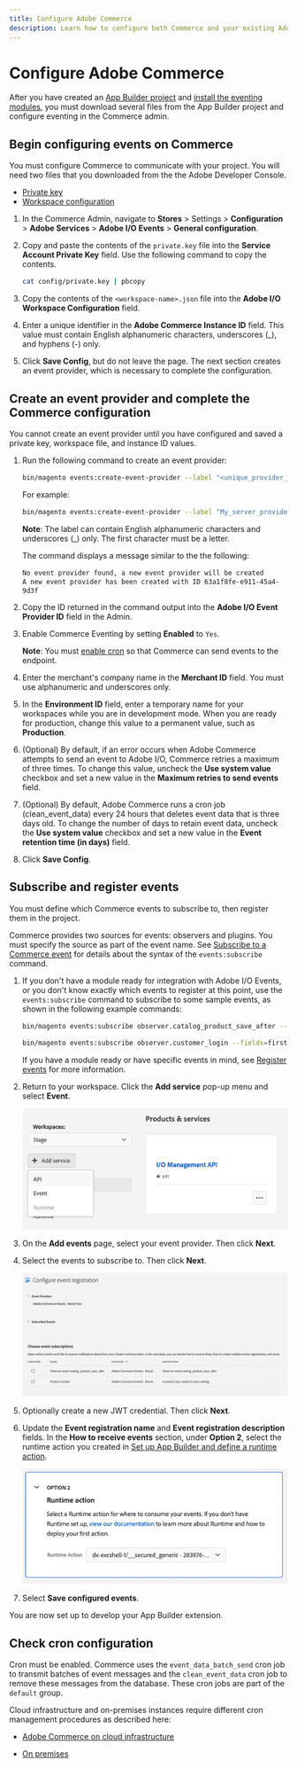 ```yaml
---
title: Configure Adobe Commerce
description: Learn how to configure both Commerce and your existing Adobe App Builder project.
---
```


# Configure Adobe Commerce

After you have created an [App Builder project](./project-setup.md) and [install the eventing modules](./installation.md), you must download several files from the App Builder project and configure eventing in the Commerce admin.

## Begin configuring events on Commerce

You must configure Commerce to communicate with your project. You will need two files that you downloaded from the the Adobe Developer Console.

*  [Private key](./project-setup.md#set-up-a-project)
*  [Workspace configuration](./project-setup.md#download-the-workspace-configuration-file)

1. In the Commerce Admin, navigate to **Stores** > Settings > **Configuration** > **Adobe Services** > **Adobe I/O Events** > **General configuration**.

1. Copy and paste the contents of the `private.key` file into the **Service Account Private Key** field. Use the following command to copy the contents.

   ```bash
   cat config/private.key | pbcopy
   ```

1. Copy the contents of the `<workspace-name>.json` file into the **Adobe I/O Workspace Configuration** field.

1. Enter a unique identifier in the **Adobe Commerce Instance ID** field. This value must contain English alphanumeric characters, underscores (_), and hyphens (-) only.

1. Click **Save Config**, but do not leave the page. The next section creates an event provider, which is necessary to complete the configuration.

## Create an event provider and complete the Commerce configuration

You cannot create an event provider until you have configured and saved a private key, workspace file, and instance ID values.

1. Run the following command to create an event provider:

   ```bash
   bin/magento events:create-event-provider --label "<unique_provider_label>" --description "<provider description>"
   ```

   For example:

   ```bash
   bin/magento events:create-event-provider --label "My_server_provider" --description "Provides out-of-process extensibility for Adobe Commerce"
   ```

   **Note**: The label can contain English alphanumeric characters and underscores (_) only. The first character must be a letter.

   The command displays a message similar to the the following:

   ```terminal
   No event provider found, a new event provider will be created
   A new event provider has been created with ID 63a1f8fe-e911-45a4-9d3f
   ```

1. Copy the ID returned in the command output into the **Adobe I/O Event Provider ID** field in the Admin.

1. Enable Commerce Eventing by setting **Enabled** to `Yes`.

   **Note**: You must [enable cron](#check-cron-configuration) so that Commerce can send events to the endpoint.

1. Enter the merchant's company name in the **Merchant ID** field. You must use alphanumeric and underscores only.

1. In the **Environment ID** field, enter a temporary name for your workspaces while you are in development mode. When you are ready for production, change this value to a permanent value, such as **Production**.

1. (Optional) By default, if an error occurs when Adobe Commerce attempts to send an event to Adobe I/O, Commerce retries a maximum of three times. To change this value, uncheck the **Use system value** checkbox and set a new value in the **Maximum retries to send events** field.

1. (Optional) By default, Adobe Commerce runs a cron job (clean_event_data) every 24 hours that deletes event data that is three days old. To change the number of days to retain event data, uncheck the **Use system value** checkbox and set a new value in the **Event retention time (in days)** field.

1. Click **Save Config**.

## Subscribe and register events

You must define which Commerce events to subscribe to, then register them in the project.

Commerce provides two sources for events: observers and plugins. You must specify the source as part of the event name. See [Subscribe to a Commerce event](./commands.md) for details about the syntax of the `events:subscribe` command.

1. If you don't have a module ready for integration with Adobe I/O Events, or you don't know exactly which events to register at this point, use the `events:subscribe` command to subscribe to some sample events, as shown in the following example commands:

   ```bash
   bin/magento events:subscribe observer.catalog_product_save_after --fields=sku --fields=stock_data.qty
   ```

   ```bash
   bin/magento events:subscribe observer.customer_login --fields=firstname --fields=lastname --fields=entity_id
   ```

   If you have a module ready or have specific events in mind, see [Register events](./module-development.md#register-events) for more information.

1. Return to your workspace. Click the **Add service** pop-up menu and select **Event**.

   ![Click Add service in your workspace](../_images/add-event.png)

1. On the **Add events** page, select your event provider. Then click **Next**.

1. Select the events to subscribe to. Then click **Next**.

   ![Select the events to subscribe to](../_images/config-event-registration.png)

1. Optionally create a new JWT credential. Then click **Next**.

1. Update the **Event registration name** and **Event registration description** fields. In the **How to receive events** section, under **Option 2**, select the runtime action you created in [Set up App Builder and define a runtime action](./project-setup.md#set-up-app-builder-and-define-a-runtime-action).

   ![Select a runtime action](../_images/select-runtime-action.png)

1. Select **Save configured events**.

You are now set up to develop your App Builder extension.

## Check cron configuration

Cron must be enabled. Commerce uses the `event_data_batch_send` cron job to transmit batches of event messages and the `clean_event_data` cron job to remove these messages from the database. These cron jobs are part of the `default` group.

Cloud infrastructure and on-premises instances require different cron management procedures as described here:

*  [Adobe Commerce on cloud infrastructure](https://devdocs.magento.com/cloud/configure/setup-cron-jobs.html)

*  [On premises](https://experienceleague.adobe.com/docs/commerce-operations/configuration-guide/crons/custom-cron-reference.html)

